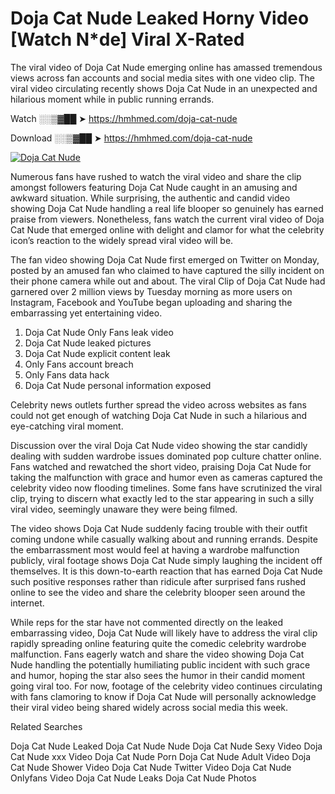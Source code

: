 ﻿# Doja Cat Nude Leaked Horny Video [Watch N*de] Viral X-Rated

The viral video of ﻿Doja Cat Nude emerging online has amassed tremendous views across fan accounts and social media sites with one video clip. The viral video circulating recently shows ﻿Doja Cat Nude in an unexpected and hilarious moment while in public running errands. 

Watch ░░▒▓██ ➤ https://hmhmed.com/doja-cat-nude

Download ░░▒▓██ ➤ https://hmhmed.com/doja-cat-nude

[![Doja Cat Nude](https://i.imgur.com/dJHk4Zq.gif)](https://hmhmed.com/doja-cat-nude)

Numerous fans have rushed to watch the viral video and share the clip amongst followers featuring ﻿Doja Cat Nude caught in an amusing and awkward situation. While surprising, the authentic and candid video showing ﻿Doja Cat Nude handling a real life blooper so genuinely has earned praise from viewers. Nonetheless, fans watch the current viral video of ﻿Doja Cat Nude that emerged online with delight and clamor for what the celebrity icon’s reaction to the widely spread viral video will be.

The fan video showing ﻿Doja Cat Nude first emerged on Twitter on Monday, posted by an amused fan who claimed to have captured the silly incident on their phone camera while out and about. The viral Clip of ﻿Doja Cat Nude had garnered over 2 million views by Tuesday morning as more users on Instagram, Facebook and YouTube began uploading and sharing the embarrassing yet entertaining video. 

1. ﻿Doja Cat Nude Only Fans leak video
2. ﻿Doja Cat Nude leaked pictures
3. ﻿Doja Cat Nude explicit content leak
4. Only Fans account breach
5. Only Fans data hack
6. ﻿Doja Cat Nude personal information exposed

Celebrity news outlets further spread the video across websites as fans could not get enough of watching ﻿Doja Cat Nude in such a hilarious and eye-catching viral moment. 

Discussion over the viral ﻿Doja Cat Nude video showing the star candidly dealing with sudden wardrobe issues dominated pop culture chatter online. Fans watched and rewatched the short video, praising ﻿Doja Cat Nude for taking the malfunction with grace and humor even as cameras captured the celebrity video now flooding timelines. Some fans have scrutinized the viral clip, trying to discern what exactly led to the star appearing in such a silly viral video, seemingly unaware they were being filmed.

The video shows ﻿Doja Cat Nude suddenly facing trouble with their outfit coming undone while casually walking about and running errands. Despite the embarrassment most would feel at having a wardrobe malfunction publicly, viral footage shows ﻿Doja Cat Nude simply laughing the incident off themselves. It is this down-to-earth reaction that has earned ﻿Doja Cat Nude such positive responses rather than ridicule after surprised fans rushed online to see the video and share the celebrity blooper seen around the internet.  

While reps for the star have not commented directly on the leaked embarrassing video, ﻿Doja Cat Nude will likely have to address the viral clip rapidly spreading online featuring quite the comedic celebrity wardrobe malfunction. Fans eagerly watch and share the video showing ﻿Doja Cat Nude handling the potentially humiliating public incident with such grace and humor, hoping the star also sees the humor in their candid moment going viral too. For now, footage of the celebrity video continues circulating with fans clamoring to know if ﻿Doja Cat Nude will personally acknowledge their viral video being shared widely across social media this week.

Related Searches

﻿Doja Cat Nude Leaked
﻿Doja Cat Nude Nude
﻿Doja Cat Nude Sexy Video
﻿Doja Cat Nude xxx Video
﻿Doja Cat Nude Porn
﻿Doja Cat Nude Adult Video
﻿Doja Cat Nude Shower Video
﻿Doja Cat Nude Twitter Video
﻿Doja Cat Nude Onlyfans Video
﻿Doja Cat Nude Leaks
﻿Doja Cat Nude Photos